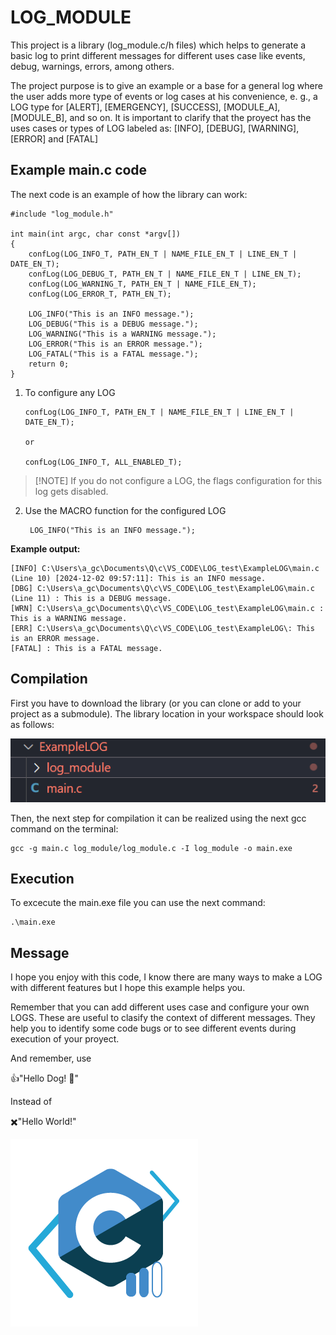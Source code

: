 # LOG_MODULE

This project is a library (log_module.c/h files) which helps to generate a basic log to print different messages for different uses case like events, debug, warnings, errors, among others.

The project purpose is to give an example or a base for a general log where the user adds more type of events or log cases at his convenience, e. g., a LOG type for [ALERT], [EMERGENCY], [SUCCESS], [MODULE_A], [MODULE_B], and so on. It is important to clarify that the proyect has the uses cases or types of LOG labeled as: [INFO], [DEBUG], [WARNING], [ERROR] and [FATAL]
 
## Example main.c code

The next code is an example of how the library can work:

```
#include "log_module.h"

int main(int argc, char const *argv[])
{
    confLog(LOG_INFO_T, PATH_EN_T | NAME_FILE_EN_T | LINE_EN_T | DATE_EN_T);
    confLog(LOG_DEBUG_T, PATH_EN_T | NAME_FILE_EN_T | LINE_EN_T);
    confLog(LOG_WARNING_T, PATH_EN_T | NAME_FILE_EN_T);
    confLog(LOG_ERROR_T, PATH_EN_T);

    LOG_INFO("This is an INFO message.");
    LOG_DEBUG("This is a DEBUG message.");
    LOG_WARNING("This is a WARNING message.");
    LOG_ERROR("This is an ERROR message.");
    LOG_FATAL("This is a FATAL message.");
    return 0;
}
```
1. To configure any LOG 
   ```
   confLog(LOG_INFO_T, PATH_EN_T | NAME_FILE_EN_T | LINE_EN_T | DATE_EN_T);

   or

   confLog(LOG_INFO_T, ALL_ENABLED_T);
   ```
> [!NOTE] If you do not configure a LOG, the flags configuration for this log gets disabled.

2. Use the MACRO function for the configured LOG
   ```
    LOG_INFO("This is an INFO message.");
   ```

**Example output:**
```
[INFO] C:\Users\a_gc\Documents\Q\c\VS_CODE\LOG_test\ExampleLOG\main.c (Line 10) [2024-12-02 09:57:11]: This is an INFO message.
[DBG] C:\Users\a_gc\Documents\Q\c\VS_CODE\LOG_test\ExampleLOG\main.c (Line 11) : This is a DEBUG message.
[WRN] C:\Users\a_gc\Documents\Q\c\VS_CODE\LOG_test\ExampleLOG\main.c : This is a WARNING message.
[ERR] C:\Users\a_gc\Documents\Q\c\VS_CODE\LOG_test\ExampleLOG\: This is an ERROR message.
[FATAL] : This is a FATAL message.
```

## Compilation
First you have to download the library (or you can clone or add to your project as a submodule). 
The library location in your workspace should look as follows:

![example_lib](image.png)

Then, the next step for compilation it can be realized using the next gcc command on the terminal:

```
gcc -g main.c log_module/log_module.c -I log_module -o main.exe
```

## Execution
To excecute the main.exe file you can use the next command:
```
.\main.exe
```

## Message
I hope you enjoy with this code, I know there are many ways to make a LOG with different features but I hope this example helps you. 

Remember that you can add different uses case and configure your own LOGS. These are useful to clasify the context of different messages. They help you to identify some code bugs or to see different events during execution of your proyect.

And remember, use

👍"Hello Dog! 🐶"

Instead of

✖️"Hello World!"

![alt text](html/cursoCIntermedio.png)
